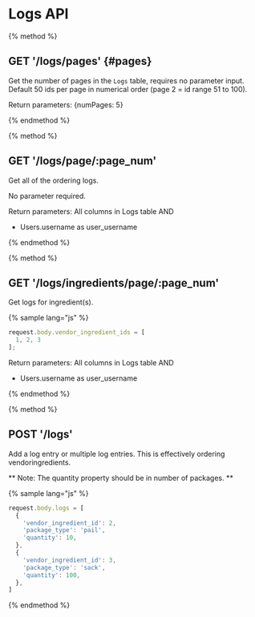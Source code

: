 # Logs API

{% method %}
## GET '/logs/pages' {#pages}

Get the number of pages in the `Logs` table, requires no parameter input. Default 50 ids per page in numerical order (page 2 = id range 51 to 100).

Return parameters:
{numPages: 5}

{% endmethod %}

{% method %}
## GET '/logs/page/:page_num'

Get all of the ordering logs.

No parameter required.

Return parameters:
All columns in Logs table AND
- Users.username as user_username

{% endmethod %}

{% method %}
## GET '/logs/ingredients/page/:page_num'

Get logs for ingredient(s).

{% sample lang="js" %}
```js
request.body.vendor_ingredient_ids = [
  1, 2, 3
];
```

Return parameters:
All columns in Logs table AND
- Users.username as user_username

{% endmethod %}

{% method %}
## POST '/logs'

Add a log entry or multiple log entries. This is effectively ordering vendoringredients.

** Note: The quantity property should be in number of packages. **

{% sample lang="js" %}
```js
request.body.logs = [
  {
    'vendor_ingredient_id': 2,
    'package_type': 'pail',
    'quantity': 10,
  },
  {
    'vendor_ingredient_id': 3,
    'package_type': 'sack',
    'quantity': 100,
  },
]
```
{% endmethod %}